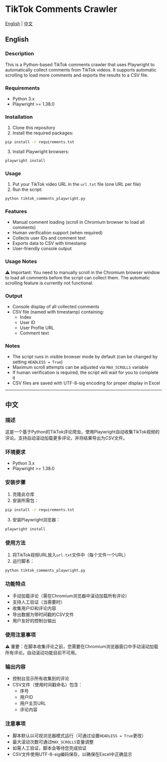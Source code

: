 # TikTok Comments Crawler

[English](#english) | [中文](#中文)

## English

### Description
This is a Python-based TikTok comments crawler that uses Playwright to automatically collect comments from TikTok videos. It supports automatic scrolling to load more comments and exports the results to a CSV file.

### Requirements
- Python 3.x
- Playwright >= 1.38.0

### Installation
1. Clone this repository
2. Install the required packages:
```bash
pip install -r requirements.txt
```
3. Install Playwright browsers:
```bash
playwright install
```

### Usage
1. Put your TikTok video URL in the `url.txt` file (one URL per file)
2. Run the script:
```bash
python tiktok_comments_playwright.py
```

### Features
- Manual comment loading (scroll in Chromium browser to load all comments)
- Human verification support (when required)
- Collects user IDs and comment text
- Exports data to CSV with timestamp
- User-friendly console output

### Usage Notes
⚠️ Important: You need to manually scroll in the Chromium browser window to load all comments before the script can collect them. The automatic scrolling feature is currently not functional.

### Output
- Console display of all collected comments
- CSV file (named with timestamp) containing:
  - Index
  - User ID
  - User Profile URL
  - Comment text

### Notes
- The script runs in visible browser mode by default (can be changed by setting `HEADLESS = True`)
- Maximum scroll attempts can be adjusted via `MAX_SCROLLS` variable
- If human verification is required, the script will wait for you to complete it
- CSV files are saved with UTF-8-sig encoding for proper display in Excel

---

## 中文

### 描述
这是一个基于Python的TikTok评论爬虫，使用Playwright自动收集TikTok视频的评论。支持自动滚动加载更多评论，并将结果导出为CSV文件。

### 环境要求
- Python 3.x
- Playwright >= 1.38.0

### 安装步骤
1. 克隆此仓库
2. 安装所需包：
```bash
pip install -r requirements.txt
```
3. 安装Playwright浏览器：
```bash
playwright install
```

### 使用方法
1. 将TikTok视频URL放入`url.txt`文件中（每个文件一个URL）
2. 运行脚本：
```bash
python tiktok_comments_playwright.py
```

### 功能特点
- 手动加载评论（需在Chromium浏览器中滚动加载所有评论）
- 支持人工验证（当需要时）
- 收集用户ID和评论内容
- 导出数据为带时间戳的CSV文件
- 用户友好的控制台输出

### 使用注意事项
⚠️ 重要：在脚本收集评论之前，您需要在Chromium浏览器窗口中手动滚动加载所有评论。自动滚动功能目前不可用。

### 输出内容
- 控制台显示所有收集到的评论
- CSV文件（使用时间戳命名）包含：
  - 序号
  - 用户ID
  - 用户主页URL
  - 评论内容

### 注意事项
- 脚本默认以可视浏览器模式运行（可通过设置`HEADLESS = True`更改）
- 最大滚动次数可通过`MAX_SCROLLS`变量调整
- 如需人工验证，脚本会等待您完成验证
- CSV文件使用UTF-8-sig编码保存，以确保在Excel中正确显示